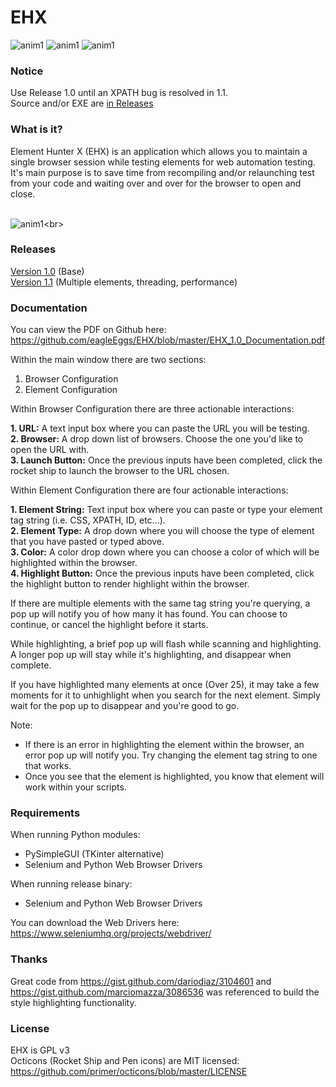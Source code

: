 # EHX

![anim1](https://img.shields.io/badge/built%20with-python%203.7-brightgreen.svg) ![anim1](https://img.shields.io/badge/status-Stable-pink.svg) ![anim1](https://img.shields.io/badge/version-1.1-black.svg)

### Notice

Use Release 1.0 until an XPATH bug is resolved in 1.1. <br>
Source and/or EXE are [in Releases](https://github.com/eagleEggs/EHX/releases/tag/1.0)

### What is it?

Element Hunter X (EHX) is an application which allows you to maintain a single browser session while testing elements for web automation testing. It's main purpose is to save time from recompiling and/or relaunching test from your code and waiting over and over for the browser to open and close. <br><br>

![anim1](https://github.com/eagleEggs/testStream/blob/master/EHX_MD_Image.png?)<br>

### Releases

[Version 1.0](https://github.com/eagleEggs/EHX/releases/tag/1.0) (Base)<br>
[Version 1.1](https://github.com/eagleEggs/EHX/releases/tag/1.1)  (Multiple elements, threading, performance)<br>

### Documentation

You can view the PDF on Github here: https://github.com/eagleEggs/EHX/blob/master/EHX_1.0_Documentation.pdf

Within the main window there are two sections:

 1. Browser Configuration
 2. Element Configuration

Within Browser Configuration there are three actionable interactions:

  <b>1. URL:</b> A text input box where you can paste the URL you will be testing.<br>
  <b>2. Browser:</b> A drop down list of browsers. Choose the one you'd like to open the URL with.<br>
  <b>3. Launch Button:</b> Once the previous inputs have been completed, click the rocket ship to launch the browser to the URL chosen.<br>

Within Element Configuration there are four actionable interactions:

   <b>1. Element String:</b> Text input box where you can paste or type your element tag string (i.e. CSS, XPATH, ID, etc...).<br>
   <b>2. Element Type:</b> A drop down where you will choose the type of element that you have pasted or typed above.<br>
  <b>3. Color:</b> A color drop down where you can choose a color of which will be highlighted within the browser.<br>
  <b>4. Highlight Button:</b> Once the previous inputs have been completed, click the highlight button to render highlight within the browser.
  
  If there are multiple elements with the same tag string you're querying, a pop up will notify you of how many it has found. You can choose to continue, or cancel the highlight before it starts.
  
  While highlighting, a brief pop up will flash while scanning and highlighting. A longer pop up will stay while it's highlighting, and disappear when complete.
  
  If you have highlighted many elements at once (Over 25), it may take a few moments for it to unhighlight when you search for the next element. Simply wait for the pop up to disappear and you're good to go.

Note:

 - If there is an error in highlighting the element within the browser, an error pop up will notify you. Try changing the element tag string to one that works.
 - Once you see that the element is highlighted, you know that element will work within your scripts.

### Requirements

When running Python modules: <br>
 - PySimpleGUI (TKinter alternative)<br>
 - Selenium and Python Web Browser Drivers

When running release binary: <br>
 - Selenium and Python Web Browser Drivers
 
You can download the Web Drivers here: https://www.seleniumhq.org/projects/webdriver/

### Thanks

Great code from https://gist.github.com/dariodiaz/3104601 and https://gist.github.com/marciomazza/3086536 was referenced
to build the style highlighting functionality.

### License

EHX is GPL v3<br>
Octicons (Rocket Ship and Pen icons) are MIT licensed: https://github.com/primer/octicons/blob/master/LICENSE
